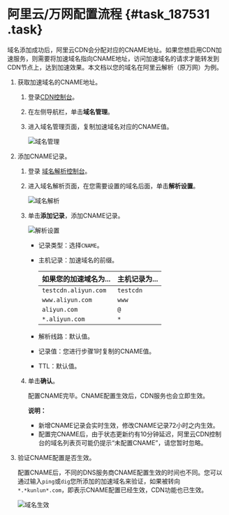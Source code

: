 # 阿里云/万网配置流程 {#task_187531 .task}

域名添加成功后，阿里云CDN会分配对应的CNAME地址。如果您想启用CDN加速服务，则需要将加速域名指向CNAME地址，访问加速域名的请求才能转发到CDN节点上，达到加速效果。本文档以您的域名在阿里云解析（原万网）为例。

1.  获取加速域名的CNAME地址。 
    1.  登录[CDN控制台](https://cdn.console.aliyun.com)。
    2.  在左侧导航栏，单击**域名管理**。
    3.  进入域名管理页面，复制加速域名对应的CNAME值。 

        ![域名管理](http://static-aliyun-doc.oss-cn-hangzhou.aliyuncs.com/assets/img/5113/156440902745282_zh-CN.png)

2.  添加CNAME记录。 
    1.  登录 [域名解析控制台](https://dc.console.aliyun.com/dns/?spm=5176.200001.0.0.pbY4Je)。
    2.  进入域名解析页面，在您需要设置的域名后面，单击**解析设置**。 

        ![域名解析](http://static-aliyun-doc.oss-cn-hangzhou.aliyuncs.com/assets/img/5113/156440902745284_zh-CN.png)

    3.  单击**添加记录**，添加CNAME记录。 

        ![解析设置](http://static-aliyun-doc.oss-cn-hangzhou.aliyuncs.com/assets/img/5113/156440902745285_zh-CN.png)

        -   记录类型：选择`CNAME`。
        -   主机记录：加速域名的前缀。

            |如果您的加速域名为...|主机记录为...|
            |:-----------|:-------|
            |`testcdn.aliyun.com`|`testcdn`|
            |`www.aliyun.com`|`www`|
            |`aliyun.com`|`@`|
            |`*.aliyun.com`|`*`|

        -   解析线路：默认值。
        -   记录值：您进行步骤1时复制的CNAME值。
        -   TTL：默认值。
    4.  单击**确认**。 

        配置CNAME完毕。CNAME配置生效后，CDN服务也会立即生效。

        **说明：** 

        -   新增CNAME记录会实时生效，修改CNAME记录72小时之内生效。
        -   配置完CNAME后，由于状态更新约有10分钟延迟，阿里云CDN控制台的域名列表页可能仍提示“未配置CNAME”，请您暂时忽略。
3.  验证CNAME配置是否生效。 

    配置CNAME后，不同的DNS服务商CNAME配置生效的时间也不同。您可以通过输入`ping`或`dig`您所添加的加速域名来验证，如果被转向`*.*kunlun*.com`，即表示CNAME配置已经生效，CDN功能也已生效。

    ![域名生效](http://static-aliyun-doc.oss-cn-hangzhou.aliyuncs.com/assets/img/5113/156440902745287_zh-CN.png)


